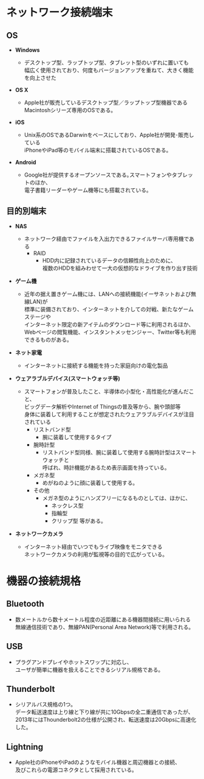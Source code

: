 # ネットワーク接続端末

## OS
- **Windows**
  - デスクトップ型、ラップトップ型、タブレット型のいずれに置いても  
  幅広く使用されており、何度もバージョンアップを重ねて、大きく機能を向上させた

- **OS X**
  - Apple社が販売しているデスクトップ型／ラップトップ型機器である  
    Macintoshシリーズ専用のOSである｡

- **iOS**
  - Unix系のOSであるDarwinをベースにしており、Apple社が開発･販売している  
  iPhoneやiPad等のモバイル端末に搭載されているOSである｡

- **Android**
  - Google社が提供するオープンソースである｡スマートフォンやタブレットのほか、  
  電子書籍リーダーやゲーム機等にも搭載されている｡

## 目的別端末
- **NAS**
  - ネットワーク経由でファイルを入出力できるファイルサーバ専用機である
    - RAID
      - HDD内に記録されているデータの信頼性向上のために、  
      複数のHDDを組みわせて一大の仮想的なドライブを作り出す技術

- **ゲーム機**
  - 近年の据え置きゲーム機には、LANへの接続機能(イーサネットおよび無線LAN)が  
  標準に装備されており、インターネットを介しての対戦、新たなゲームステージや  
  インターネット限定の新アイテムのダウンロード等に利用されるほか、  
  Webページの閲覧機能、インスタントメッセンジャー、Twitter等も利用できるものがある｡

- **ネット家電**
  - インターネットに接続する機能を持った家庭向けの電化製品

- **ウェアラブルデバイス(スマートウォッチ等)**
  - スマートフォンが普及したこと、半導体の小型化・高性能化が進んだこと、  
  ビッグデータ解析やInternet of Thingsの普及等から、腕や頭部等  
  身体に装着して利用することが想定されたウェアラブルデバイスが注目されている
    - リストバンド型
      - 腕に装着して使用するタイプ
    - 腕時計型
      - リストバンド型同様、腕に装着して使用する腕時計型はスマートウォッチと  
      呼ばれ、時計機能があるため表示画面を持っている｡
    - メガネ型
      - めがねのように顔に装着して使用する｡
    - その他
      - メガネ型のようにハンズフリーになるものとしては、ほかに、
        - ネックレス型
        - 指輪型
        - クリップ型
      等がある｡

- **ネットワークカメラ**
  - インターネット経由でいつでもライブ映像をモニタできる  
  ネットワークカメラの利用が監視等の目的で広がっている｡

# 機器の接続規格

## Bluetooth
- 数メートルから数十メートル程度の近距離にある機器間接続に用いられる  
無線通信技術であり、無線PAN(Personal Area Network)等で利用される｡ 

## USB
- プラグアンドプレイやホットスワップに対応し、  
ユーザが簡単に機器を扱えることできるシリアル規格である｡

## Thunderbolt
- シリアルバス規格の1つ｡  
データ転送速度は上り線と下り線が共に10Gbpsの全二重通信であったが、  
2013年にはThounderbolt2の仕様が公開され、転送速度は20Gbpsに高速化した｡

## Lightning
- Apple社のiPhoneやiPadのようなモバイル機器と周辺機器との接続、  
及びこれらの電源コネクタとして採用されている｡ 
